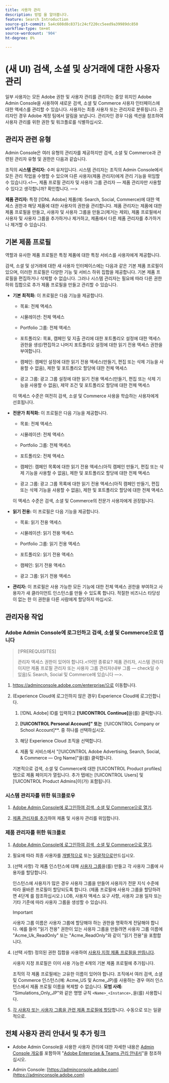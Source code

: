```yaml
---
title: 사용자 관리
description: 방법 을 알아봅니다.
feature: Search Introduction
source-git-commit: 5a4c608d8c8371c24cf220cc5eed9a39989dc850
workflow-type: tm+mt
source-wordcount: '904'
ht-degree: 0%

---
```


# (새 UI) 검색, 소셜 및 상거래에 대한 사용자 관리

일부 사용자는 모든 Adobe 권한 및 사용자 관리를 관리하는 중앙 위치인 Adobe Admin Console을 사용하여 새로운 검색, 소셜 및 Commerce 사용자 인터페이스에 대한 액세스를 관리할 수 있습니다. 사용자는 최종 사용자 또는 관리자로 분류됩니다. 관리자인 경우 Adobe 계정 팀에서 알림을 보냅니다. 관리자인 경우 다음 섹션을 참조하여 사용자 관리를 위한 권한 및 워크플로를 식별하십시오.<!-- How can you see what your user role is, or will your Adobe Account Team tell you? -->

## 관리자 관련 유형

Admin Console은 여러 유형의 관리자를 제공하지만 검색, 소셜 및 Commerce과 관련된 관리자 유형 및 권한은 다음과 같습니다.

조직의 **시스템 관리자:** 수퍼 유저입니다. 시스템 관리자는 조직의 Admin Console에서 모든 관리 작업을 수행할 수 있으며 다른 사용자(제품 관리자)에게 관리 기능을 위임할 수 있습니다.&lt;!—, 제품 프로필 관리자 및 사용자 그룹 관리자  — 제품 관리자만 사용할 수 있다고 생각합니까?  확인합니다. —>

**제품 관리자:** 특정 [!DNL Adobe] 제품(예: Search, Social, Commerce)에 대한 액세스 권한과 해당 제품에 대한 사용자의 권한을 관리합니다. 제품 관리자는 제품에 대한 제품 프로필을 만들고, 사용자 및 사용자 그룹을 만들고(제거는 제외), 제품 프로필에서 사용자 및 사용자 그룹을 추가하거나 제거하고, 제품에서 다른 제품 관리자를 추가하거나 제거할 수 있습니다.

<!--
**Product profile admin:** Manages assigned product profiles for individual products. A product profile admin can add (but not remove) users and user groups to the organization; add or remove users and user groups from product profiles; and assign or revoke permissions from product profiles. [I don't think this is applicable: and manage the product roles for product profiles.]

**User group admin:** Manages assigned user groups and their access rights. A user group admin can add or remove users from groups and add or remove user group admins from groups.
-->

## 기본 제품 프로필

역할과 유사한 제품 프로필은 특정 제품에 대한 특정 서비스를 사용자에게 제공합니다.

검색, 소셜 및 상거래에 대한 새 사용자 인터페이스에는 다음과 같은 기본 제품 프로필이 있으며, 이러한 프로필은 다양한 기능 및 서비스 하위 집합을 제공합니다. 기본 제품 프로필을 편집하거나 삭제할 수 없습니다. 그러나 시스템 관리자는 필요에 따라 다른 권한 하위 집합으로 추가 제품 프로필을 만들고 관리할 수 있습니다.

* **기본 최적화:** 이 프로필은 다음 기능을 제공합니다.

   * 목표: 전체 액세스

   * 시뮬레이션: 전체 액세스

   * Portfolio 그룹: 전체 액세스

   * 포트폴리오: 목표, 캠페인 및 지출 관리에 대한 포트폴리오 설정에 대한 액세스 권한을 생성/편집하고 나머지 포트폴리오 설정에 대한 읽기 전용 액세스 권한을 부여합니다.

   * 캠페인: 캠페인 설정에 대한 읽기 전용 액세스(만들기, 편집 또는 삭제 기능을 사용할 수 없음), 제한 및 포트폴리오 할당에 대한 전체 액세스<!-- Is that the correct wording? -->

   * 광고 그룹: 광고 그룹 설정에 대한 읽기 전용 액세스(만들기, 편집 또는 삭제 기능을 사용할 수 없음), 제약 조건 및 포트폴리오 할당에 대한 전체 액세스<!-- Is that the correct wording? -->

  이 액세스 수준은 여전히 검색, 소셜 및 Commerce 사용을 학습하는 사용자에게 선호됩니다.

* **전문가 최적화:** 이 프로필은 다음 기능을 제공합니다.

   * 목표: 전체 액세스

   * 시뮬레이션: 전체 액세스

   * Portfolio 그룹: 전체 액세스

   * 포트폴리오: 전체 액세스

   * 캠페인: 캠페인 목록에 대한 읽기 전용 액세스(아직 캠페인 만들기, 편집 또는 삭제 기능을 사용할 수 없음), 제한 및 포트폴리오 할당에 대한 전체 액세스<!-- Is that the correct wording? -->

   * 광고 그룹: 광고 그룹 목록에 대한 읽기 전용 액세스(아직 캠페인 만들기, 편집 또는 삭제 기능을 사용할 수 없음), 제한 및 포트폴리오 할당에 대한 전체 액세스<!-- Is that the correct wording? -->

  이 액세스 수준은 검색, 소셜 및 Commerce의 전문가 사용자에게 권장됩니다.

* **읽기 전용:** 이 프로필은 다음 기능을 제공합니다.

   * 목표: 읽기 전용 액세스

   * 시뮬레이션: 읽기 전용 액세스

   * Portfolio 그룹: 읽기 전용 액세스

   * 포트폴리오: 읽기 전용 액세스

   * 캠페인: 읽기 전용 액세스

   * 광고 그룹: 읽기 전용 액세스

* **관리자:** 이 프로필은 사용 가능한 모든 기능에 대한 전체 액세스 권한을 부여하고 사용자가 새 클라이언트 인스턴스를 만들 수 있도록 합니다. 적절한 비즈니스 타당성이 없는 한 이 권한을 다른 사람에게 할당하지 마십시오.

<!-- Do I need to include this? If so, adjust wording as needed

## Product-specific instances

 -->

## 관리자용 작업

### Adobe Admin Console에 로그인하고 검색, 소셜 및 Commerce으로 엽니다

>[!PREREQUISITES]
>
>관리자 액세스 권한이 있어야 합니다.&lt;!어떤 종류요? 제품 관리자, 시스템 관리자이지만 제품 프로필 관리자 또는 사용자 그룹 관리자(내부 그룹 — check일 수 있음)도 Search, Social 및 Commerce에 있습니다 —>.

1. https://adminconsole.adobe.com/enterprise/으로 이동합니다.

1. (Experience Cloud에 로그인하지 않은 경우) Experience Cloud에 로그인합니다.

   1. [!DNL Adobe] ID를 입력하고 **[!UICONTROL Continue]**&#x200B;을(를) 클릭합니다.

   1. **[!UICONTROL Personal Account]&quot; 또는 &#x200B;** [!UICONTROL Company or School Account]**.<!-- Will it necessarily be "Company or School Account?" --> 중 하나를 선택하십시오.

   1. 해당 Experience Cloud 조직을 선택합니다.

   1. 제품 및 서비스에서 &quot;[!UICONTROL Adobe Advertising, Search, Social, & Commerce — Org Name]&quot;을(를) 클릭합니다.

   기본적으로 검색, 소셜 및 Commerce에 대한 [!UICONTROL Product profiles] 탭으로 제품 페이지가 열립니다. 추가 탭에는 [!UICONTROL Users] 및 [!UICONTROL Product Admins]이(가) 포함됩니다.

### 시스템 관리자를 위한 워크플로우

1. [Adobe Admin Console에 로그인하여 검색, 소셜 및 Commerce으로 열기](#open-admin-console).

1. [제품 관리자를 추가](https://helpx.adobe.com/kr/enterprise/using/admin-roles.html#enterprise)하여 제품 및 사용자 관리를 위임합니다.

<!-- what else? -->

### 제품 관리자를 위한 워크플로

1. [Adobe Admin Console에 로그인하여 검색, 소셜 및 Commerce으로 열기](#open-admin-console).

1. 필요에 따라 최종 사용자를 [개별적으로](https://helpx.adobe.com/kr/enterprise/using/manage-users-individually.html) 또는 [일괄적으로](https://helpx.adobe.com/kr/enterprise/using/bulk-upload-users.html)만드십시오.

1. (선택 사항) 각 제품 인스턴스에 대해 [사용자 그룹](https://helpx.adobe.com/kr/enterprise/using/user-groups.html)을(를) 만들고 각 사용자 그룹에 사용자를 할당합니다.

   인스턴스에 사용자가 많은 경우 사용자 그룹을 만들어 사용자가 전문 지식 수준에 따라 올바른 프로필이 할당되도록 합니다. (제품 프로필에 사용자 그룹을 할당하려면 4단계 를 참조하십시오.) LOB, 사용자 액세스 요구 사항, 사용자 고용 일자 또는 기타 기준에 따라 사용자 그룹을 생성할 수 있습니다.

   >[!IMPORTANT]
   >
   >사용자 그룹 이름은 사용자 그룹에 할당해야 하는 권한을 명확하게 전달해야 합니다. 예를 들어 &quot;읽기 전용&quot; 권한이 있는 사용자 그룹을 만들려면 사용자 그룹 이름에 &quot;Acme_Uk_ReadOnly&quot; 또는 &quot;Acme_ReadOnly&quot;와 같이 &quot;읽기 전용&quot;을 포함합니다.

1. (선택 사항) 정의된 권한 집합을 사용하여 [사용자 지정 제품 프로필을 만듭니다](https://helpx.adobe.com/kr/enterprise/using/manage-product-profiles.html).

   사용자 지정 프로필은 이미 사용 가능한 4개의 기본 제품 프로필에 추가됩니다.

   조직의 각 제품 프로필에는 고유한 이름이 있어야 합니다. 조직에서 여러 검색, 소셜 및 Commerce 인스턴스(예: Acme_US 및 Acme_JP)를 사용하는 경우 여러 인스턴스에서 제품 프로필 이름을 복제할 수 없습니다. **모범 사례:** &quot;Simulations_Only_JP&quot;와 같은 명명 규칙 `<Name>_<Instance>,`을(를) 사용합니다.

1. [각 사용자 또는 사용자 그룹을 관련 제품 프로필에 할당](https://helpx.adobe.com/kr/enterprise/using/manage-product-profiles.html)합니다. 수동으로 또는 일괄적으로.

## 전체 사용자 관리 안내서 및 추가 링크

* Adobe Admin Console을 사용한 사용자 관리에 대한 자세한 내용은 [Admin Console 개요](https://helpx.adobe.com/kr/enterprise/admin-guide.html)를 포함하여 &quot;[Adobe Enterprise &amp; Teams 관리 안내서](https://helpx.adobe.com/kr/enterprise/using/admin-console.html)&quot;을 참조하십시오.

* Admin Console: [https://adminconsole.adobe.com](https://adminconsole.adobe.com)
